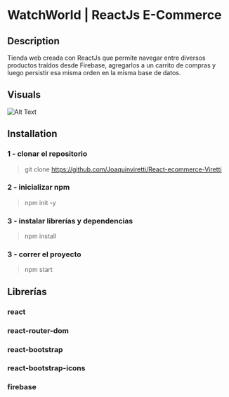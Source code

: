 # WatchWorld | ReactJs E-Commerce

## Description
Tienda web creada con ReactJs que permite navegar entre diversos productos traídos desde Firebase, agregarlos a un carrito de compras y luego persistir esa misma orden en la misma base de datos.

## Visuals
![Alt Text](https://media.giphy.com/media/vFKqnCdLPNOKc/giphy.gif)


## Installation
### 1 - clonar el repositorio
> git clone https://github.com/Joaquinviretti/React-ecommerce-Viretti

### 2 - inicializar npm
> npm init -y

### 3 - instalar librerías y dependencias
> npm install

### 3 - correr el proyecto
> npm start

## Librerías
### react

### react-router-dom

### react-bootstrap

### react-bootstrap-icons

### firebase

